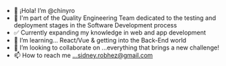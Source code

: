 - 👋 ¡Hola! I’m @chinyro
- 👀 I'm part of the Quality Engineering Team dedicated to the testing and deployment stages in the Software Development process 
- ✅ Currently expanding my knowledge in web and app development
- 🌱 I’m learning... React/Vue & getting into the Back-End world
- 💞️ I’m looking to collaborate on ...everything that brings a new challenge!
- 📫 How to reach me ...sidney.robhez@gmail.com

<!---
Chinyro/chinyro is a ✨ special ✨ repository because its `README.md` (this file) appears on your GitHub profile.
You can click the Preview link to take a look at your changes.
--->
